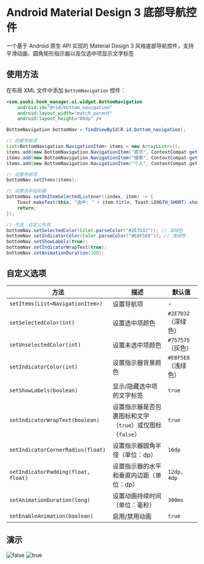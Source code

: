 # Android Material Design 3 底部导航控件

一个基于 Android 原生 API 实现的 Material Design 3 风格底部导航控件，支持平滑动画、圆角矩形指示器以及仅选中项显示文字标签


## 使用方法


在布局 XML 文件中添加 `BottomNavigation` 控件：

```xml
<com.yuuki.hook_manager.ui.widget.BottomNavigation
    android:id="@+id/bottom_navigation"
    android:layout_width="match_parent"
    android:layout_height="80dp" />
```


```java
BottomNavigation bottomNav = findViewById(R.id.bottom_navigation);

// 创建导航项
List<BottomNavigation.NavigationItem> items = new ArrayList<>();
items.add(new BottomNavigation.NavigationItem("首页", ContextCompat.getDrawable(this, R.drawable.ic_home)));
items.add(new BottomNavigation.NavigationItem("搜索", ContextCompat.getDrawable(this, R.drawable.ic_search)));
items.add(new BottomNavigation.NavigationItem("个人", ContextCompat.getDrawable(this, R.drawable.ic_profile)));

// 设置导航项
bottomNav.setItems(items);

// 设置选中监听器
bottomNav.setOnItemSelectedListener((index, item) -> {
    Toast.makeText(this, "选中: " + item.title, Toast.LENGTH_SHORT).show();
    return;
});

// 可选：自定义外观
bottomNav.setSelectedColor(Color.parseColor("#2E7D32")); // 深绿色
bottomNav.setIndicatorColor(Color.parseColor("#E8F5E8")); // 浅绿色
bottomNav.setShowLabels(true);
bottomNav.setIndicatorWrapText(true);
bottomNav.setAnimationDuration(300);
```


## 自定义选项

| 方法 | 描述 | 默认值 |
| --- | --- | --- |
| `setItems(List<NavigationItem>)` | 设置导航项 | \- |
| `setSelectedColor(int)` | 设置选中项颜色 | `#2E7D32`（深绿色） |
| `setUnselectedColor(int)` | 设置未选中项颜色 | `#757575`（灰色） |
| `setIndicatorColor(int)` | 设置指示器背景颜色 | `#E8F5E8`（浅绿色） |
| `setShowLabels(boolean)` | 显示/隐藏选中项的文字标签 | `true` |
| `setIndicatorWrapText(boolean)` | 设置指示器是否包裹图标和文字（`true`）或仅图标（`false`） | `true` |
| `setIndicatorCornerRadius(float)` | 设置指示器圆角半径（单位：dp） | `16dp` |
| `setIndicatorPadding(float, float)` | 设置指示器的水平和垂直内边距（单位：dp） | `12dp, 4dp` |
| `setAnimationDuration(long)` | 设置动画持续时间（单位：毫秒） | `300ms` |
| `setEnableAnimation(boolean)` | 启用/禁用动画 | `true` |

## 演示


![false](./art/false.gif)
![true](./art/true.gif)
